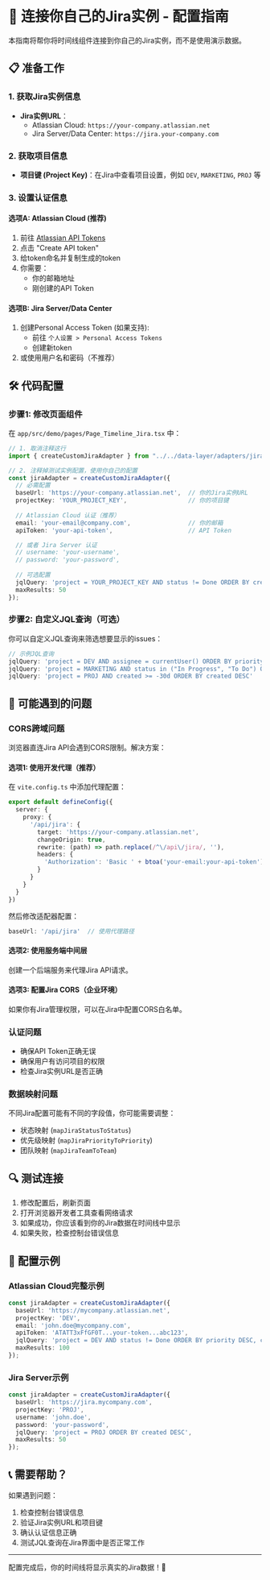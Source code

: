 # 🔧 连接你自己的Jira实例 - 配置指南

本指南将帮你将时间线组件连接到你自己的Jira实例，而不是使用演示数据。

## 📋 准备工作

### 1. 获取Jira实例信息
- **Jira实例URL**：
  - Atlassian Cloud: `https://your-company.atlassian.net`
  - Jira Server/Data Center: `https://jira.your-company.com`

### 2. 获取项目信息
- **项目键 (Project Key)**：在Jira中查看项目设置，例如 `DEV`, `MARKETING`, `PROJ` 等

### 3. 设置认证信息

#### 选项A: Atlassian Cloud (推荐)
1. 前往 [Atlassian API Tokens](https://id.atlassian.com/manage-profile/security/api-tokens)
2. 点击 "Create API token"
3. 给token命名并复制生成的token
4. 你需要：
   - 你的邮箱地址
   - 刚创建的API Token

#### 选项B: Jira Server/Data Center
1. 创建Personal Access Token (如果支持):
   - 前往 `个人设置 > Personal Access Tokens`
   - 创建新token
2. 或使用用户名和密码（不推荐）

## 🛠️ 代码配置

### 步骤1: 修改页面组件

在 `app/src/demo/pages/Page_Timeline_Jira.tsx` 中：

```typescript
// 1. 取消注释这行
import { createCustomJiraAdapter } from "../../data-layer/adapters/jiraAdapter";

// 2. 注释掉测试实例配置，使用你自己的配置
const jiraAdapter = createCustomJiraAdapter({
  // 必需配置
  baseUrl: 'https://your-company.atlassian.net',  // 你的Jira实例URL
  projectKey: 'YOUR_PROJECT_KEY',                 // 你的项目键
  
  // Atlassian Cloud 认证（推荐）
  email: 'your-email@company.com',                // 你的邮箱
  apiToken: 'your-api-token',                     // API Token

  // 或者 Jira Server 认证
  // username: 'your-username',
  // password: 'your-password',
  
  // 可选配置
  jqlQuery: 'project = YOUR_PROJECT_KEY AND status != Done ORDER BY created DESC',
  maxResults: 50
});
```

### 步骤2: 自定义JQL查询（可选）

你可以自定义JQL查询来筛选想要显示的issues：

```typescript
// 示例JQL查询
jqlQuery: 'project = DEV AND assignee = currentUser() ORDER BY priority DESC'
jqlQuery: 'project = MARKETING AND status in ("In Progress", "To Do") ORDER BY duedate'
jqlQuery: 'project = PROJ AND created >= -30d ORDER BY created DESC'
```

## 🚨 可能遇到的问题

### CORS跨域问题
浏览器直连Jira API会遇到CORS限制。解决方案：

#### 选项1: 使用开发代理（推荐）
在 `vite.config.ts` 中添加代理配置：

```typescript
export default defineConfig({
  server: {
    proxy: {
      '/api/jira': {
        target: 'https://your-company.atlassian.net',
        changeOrigin: true,
        rewrite: (path) => path.replace(/^\/api\/jira/, ''),
        headers: {
          'Authorization': 'Basic ' + btoa('your-email:your-api-token')
        }
      }
    }
  }
})
```

然后修改适配器配置：
```typescript
baseUrl: '/api/jira'  // 使用代理路径
```

#### 选项2: 使用服务端中间层
创建一个后端服务来代理Jira API请求。

#### 选项3: 配置Jira CORS（企业环境）
如果你有Jira管理权限，可以在Jira中配置CORS白名单。

### 认证问题
- 确保API Token正确无误
- 确保用户有访问项目的权限
- 检查Jira实例URL是否正确

### 数据映射问题
不同Jira配置可能有不同的字段值，你可能需要调整：
- 状态映射 (`mapJiraStatusToStatus`)
- 优先级映射 (`mapJiraPriorityToPriority`)
- 团队映射 (`mapJiraTeamToTeam`)

## 🔍 测试连接

1. 修改配置后，刷新页面
2. 打开浏览器开发者工具查看网络请求
3. 如果成功，你应该看到你的Jira数据在时间线中显示
4. 如果失败，检查控制台错误信息

## 📝 配置示例

### Atlassian Cloud完整示例
```typescript
const jiraAdapter = createCustomJiraAdapter({
  baseUrl: 'https://mycompany.atlassian.net',
  projectKey: 'DEV',
  email: 'john.doe@mycompany.com',
  apiToken: 'ATATT3xFfGF0T...your-token...abc123',
  jqlQuery: 'project = DEV AND status != Done ORDER BY priority DESC, created DESC',
  maxResults: 100
});
```

### Jira Server示例
```typescript
const jiraAdapter = createCustomJiraAdapter({
  baseUrl: 'https://jira.mycompany.com',
  projectKey: 'PROJ',
  username: 'john.doe',
  password: 'your-password',
  jqlQuery: 'project = PROJ ORDER BY created DESC',
  maxResults: 50
});
```

## 📞 需要帮助？

如果遇到问题：
1. 检查控制台错误信息
2. 验证Jira实例URL和项目键
3. 确认认证信息正确
4. 测试JQL查询在Jira界面中是否正常工作

---

配置完成后，你的时间线将显示真实的Jira数据！🎉 